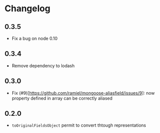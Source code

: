 # Changelog

## 0.3.5

- Fix a bug on node 0.10

## 0.3.4

- Remove dependency to lodash

## 0.3.0

- Fix (#9)[https://github.com/ramiel/mongoose-aliasfield/issues/9]: now property defined in array can be correctly aliased

## 0.2.0

- `toOriginalFieldsObject` permit to convert thtough representations
